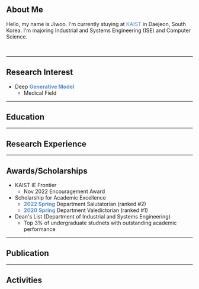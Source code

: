 ## About Me
Hello, my name is Jiwoo. I'm currently stuying at <span style="color:#4B89DC">KAIST</span> in Daejeon, South Korea. I'm majoring Industrial and Systems Engineering (ISE) and Computer Science. 

<br>

---

## Research Interest
- Deep **<span style="color:#4B89DC">Generative Model</span>**
  - Medical Field

***

## Education

***

## Research Experience

***

## Awards/Scholarships
- KAIST IE Frontier
  - Nov 2022 Encouragement Award
- Scholarship for Academic Excellence
  - <b><span style="color:#4B89DC;">2022 Spring</span></b> Department Salutatorian (ranked #2)
  - <b><span style="color:#4B89DC;">2020 Spring</span></b> Department Valedictorian (ranked #1)
- Dean's List (Department of Industrial and Systems Engineering)
  - Top 3% of undergraduate studnets with outstanding academic performance

***

## Publication

***

## Activities
